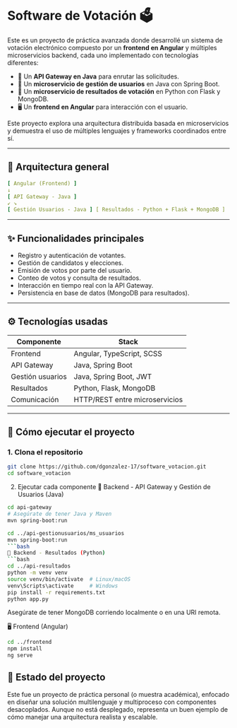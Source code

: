 # Software de Votación 🗳️

Este es un proyecto de práctica avanzada donde desarrollé un sistema de votación electrónico compuesto por un **frontend en Angular** y múltiples microservicios backend, cada uno implementado con tecnologías diferentes:

- 🔐 Un **API Gateway en Java** para enrutar las solicitudes.
- 👤 Un **microservicio de gestión de usuarios** en Java con Spring Boot.
- 🧮 Un **microservicio de resultados de votación** en Python con Flask y MongoDB.
- 🖥️ Un **frontend en Angular** para interacción con el usuario.

Este proyecto explora una arquitectura distribuida basada en microservicios y demuestra el uso de múltiples lenguajes y frameworks coordinados entre sí.

---

## 🧩 Arquitectura general
```yaml
[ Angular (Frontend) ]
↓
[ API Gateway - Java ]
↙ ↘
[ Gestión Usuarios - Java ] [ Resultados - Python + Flask + MongoDB ]
```
---

## ✨ Funcionalidades principales

- Registro y autenticación de votantes.
- Gestión de candidatos y elecciones.
- Emisión de votos por parte del usuario.
- Conteo de votos y consulta de resultados.
- Interacción en tiempo real con la API Gateway.
- Persistencia en base de datos (MongoDB para resultados).

---

## ⚙️ Tecnologías usadas

| Componente        | Stack                         |
|-------------------|-------------------------------|
| Frontend          | Angular, TypeScript, SCSS     |
| API Gateway       | Java, Spring Boot             |
| Gestión usuarios  | Java, Spring Boot, JWT        |
| Resultados        | Python, Flask, MongoDB        |
| Comunicación      | HTTP/REST entre microservicios |

---

## 🚀 Cómo ejecutar el proyecto

### 1. Clona el repositorio

```bash
git clone https://github.com/dgonzalez-17/software_votacion.git
cd software_votacion
```
2. Ejecutar cada componente
🧠 Backend - API Gateway y Gestión de Usuarios (Java)
```bash
cd api-gateway
# Asegúrate de tener Java y Maven
mvn spring-boot:run
```
```bash
cd ../api-gestionusuarios/ms_usuarios
mvn spring-boot:run
```bash
🧪 Backend - Resultados (Python)
```bash
cd ../api-resultados
python -m venv venv
source venv/bin/activate  # Linux/macOS
venv\Scripts\activate     # Windows
pip install -r requirements.txt
python app.py
```
Asegúrate de tener MongoDB corriendo localmente o en una URI remota.

🖥️ Frontend (Angular)
```bash
cd ../frontend
npm install
ng serve
```
## 📌 Estado del proyecto
Este fue un proyecto de práctica personal (o muestra académica), enfocado en diseñar una solución multilenguaje y multiproceso con componentes desacoplados.
Aunque no está desplegado, representa un buen ejemplo de cómo manejar una arquitectura realista y escalable.
